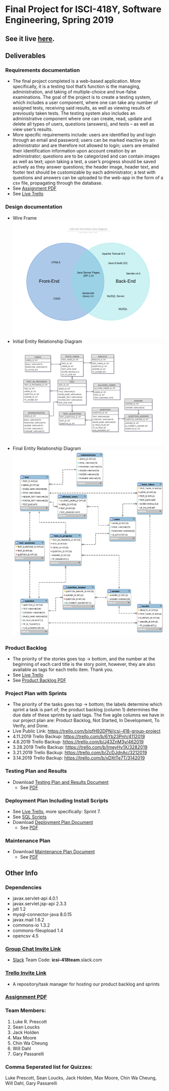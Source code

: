 # Final Project for ISCI-418Y, Software Engineering, Spring 2019

## See it live [here](http://quiz-app.us-east-1.elasticbeanstalk.com/).

## Deliverables
### Requirements documentation
* The final project completed is a web-based application. More specifically, it is a testing tool that’s function is the managing, administration, and taking of multiple-choice and true-false examinations. The goal of the project is to create a testing system, which includes a user component, where one can take any number of assigned tests, receiving said results, as well as viewing results of previously taken tests. The testing system also includes an administrative component where one can create, read, update and delete all types of users, questions (answers), and tests – as well as view user’s results.
* More specific requirements include: users are identified by and login through an email and password; users can be marked inactive by an administrator and are therefore not allowed to login; users are emailed their identification information upon account creation by an administrator; questions are to be categorized and can contain images as well as text; upon taking a test, a user’s progress should be saved actively as they answer questions; the header image, header text, and footer text should be customizable by each administrator; a test with questions and answers can be uploaded to the web-app in the form of a csv file, propagating through the database.
* See [Assignment PDF](https://github.com/lprescott/ICSI418-Group-Project/blob/master/project-logistics/Final%20Project%20for%20CSI%20418%20Spring%202019.pdf)
* See [Live Trello](https://trello.com/b/pfH92DPN/icsi-418-group-project)

### Design documentation
* Wire Frame ![Wire Frame](https://github.com/lprescott/ICSI418-Group-Project/blob/master/project-logistics/wire-frame.png)
* Initial Entity Relationship Diagram ![Initial Entity Relationship Diagram](https://github.com/lprescott/ICSI418-Group-Project/blob/master/project-logistics/er-diagram.png)
* Final Entity Relationship Diagram ![Final Entity Relationship Diagram](https://github.com/lprescott/ICSI418-Group-Project/blob/master/project-logistics/MySQL-er-diagram.png)

### Product Backlog
* The priority of the stories goes top -> bottom, and the number at the beginning of each card title is the story point, however, they are also available as tags for each trello item. Thank you.
* See [Live Trello](https://trello.com/b/pfH92DPN/icsi-418-group-project)
* See [Product Backlog PDF](https://github.com/lprescott/ICSI418-Group-Project/blob/master/project-logistics/Product-Backlog.pdf)

### Project Plan with Sprints
* The priority of the tasks goes top -> bottom; the labels determine which sprint a task is part of; the product backlog (column 1) determines the due date of these sprints by said tags. The five agile columns we have in our project plan are: Product Backlog, Not Started, In Development, To Verify, and Done.
* Live Public Link:  https://trello.com/b/pfH92DPN/icsi-418-group-project
* 4.11.2019 Trello Backup:  https://trello.com/b/6Yb23Pnh/4112019
* 4.6.2019 Trello Backup:  https://trello.com/b/J43ZnM3y/462019
* 3.28.2019 Trello Backup:  https://trello.com/b/ImeyHv1X/3282019
* 3.21.2019 Trello Backup:  https://trello.com/b/ZcDJdnAc/3212019
* 3.14.2019 Trello Backup:  https://trello.com/b/xDXtTe7T/3142019

### Testing Plan and Results
* Download [Testing Plan and Results Document](https://github.com/lprescott/ICSI418-Group-Project/blob/master/project-logistics/Testing-Plan-and-Results.docx)
  * See [PDF](https://github.com/lprescott/ICSI418-Group-Project/blob/master/project-logistics/Testing-Plan-and-Results.pdf)

### Deployment Plan Including Install Scripts
* See [Live Trello](https://trello.com/b/pfH92DPN/icsi-418-group-project), more specifically: Sprint 7.
* See [SQL Scripts](https://github.com/lprescott/ICSI418-Group-Project/blob/master/sql/)
* Download [Deployment Plan Document](https://github.com/lprescott/ICSI418-Group-Project/blob/master/project-logistics/Deployment-Plan.docx)
  * See [PDF](https://github.com/lprescott/ICSI418-Group-Project/blob/master/project-logistics/Deployment-Plan.pdf)

### Maintenance Plan 
* Download [Maintenance Plan Document](https://github.com/lprescott/ICSI418-Group-Project/blob/master/project-logistics/Maintenance-Plan.docx)
  * See [PDF](https://github.com/lprescott/ICSI418-Group-Project/blob/master/project-logistics/Maintenance-Plan.pdf)

## Other Info
### Dependencies
* javax.servlet-api 4.0.1
* javax.servlet.jsp-api 2.3.3
* jstl 1.2
* mysql-connector-java 8.0.15
* javax.mail 1.6.2
* commons-io 1.3.2
* commons-fileupload 1.4
* opencsv 4.5


### [Group Chat Invite Link](https://join.slack.com/t/icsi-418team/shared_invite/enQtNTU4NjUxODQ4NTQ2LTM2MDMwY2ExM2U0YjU0ZjMzNzkzY2JlNGFiMTQ4YWJlMjBkM2JmNTMyZThlMWRkZmYxZjhhZTcxYWQ5M2E5Y2I)
* [Slack](https://www.slack.com) Team Code: __icsi-418team__.slack.com

### [Trello Invite Link](https://trello.com/invite/b/pfH92DPN/355ce0c1f77e07fc7a083b350d3e0692/icsi-418-group-project)
* A repository/task manager for hosting our product backlog and sprints

### [Assignment PDF](https://github.com/lprescott/ICSI418-Group-Project/blob/master/project-logistics/Final%20Project%20for%20CSI%20418%20Spring%202019.pdf)
  
### Team Members:
1. Luke R. Prescott
2. Sean Loucks
3. Jack Holden
4. Max Moore
5. Chin Wa Cheung
6. Will Dahl
7. Gary Passarelli
    
### Comma Seperated list for Quizzes:
Luke Prescott, Sean Loucks, Jack Holden, Max Moore, Chin Wa Cheung, Will Dahl, Gary Passarelli
